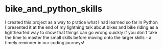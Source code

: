 # bike_and_python_skills
I created this project as a way to pratice what I had learned so far in Python
I presented it at the end of my lightning talk about bikes and bike riding as a lighthearted way to show that things can go wrong quickly if you don't take the time to master the small skills before moving onto the larger skills - a timely reminder in our coding journeys!